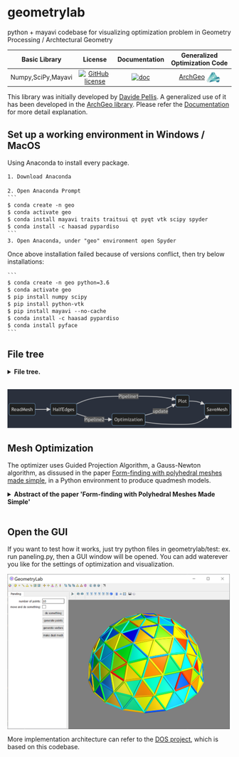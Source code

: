 # geometrylab
python + mayavi codebase for visualizing optimization problem in Geometry Processing / Archtectural Geometry


| Basic Library | **License** | **Documentation** | Generalized Optimization Code |
|:-:|:-:|:-:|:-:|
| Numpy,SciPy,Mayavi | [![GitHub license](https://img.shields.io/github/license/alshedivat/al-folio?color=blue)](https://tlo.mit.edu/researchers-mit-community/protect/software-open-source-protection)|   [![doc](https://img.shields.io/badge/doc-readthedocs-blueviolet)](https://www.huiwang.me/mkdocs-archgeo/) | [ArchGeo](https://github.com/WWmore/DOS) <img src="test/AG.png" align="center" width="30"> |


This library was initially developed by [Davide Pellis](https://scholar.google.com/citations?user=JnocFM4AAAAJ&hl=en).
A generalized use of it has been developed in the [ArchGeo library](https://github.com/WWmore/DOS).
Please refer the [Documentation](https://www.huiwang.me/mkdocs-archgeo/) for more detail explanation.



## Set up a working environment in Windows / MacOS

Using Anaconda to install every package.

    1. Download Anaconda

    2. Open Anaconda Prompt
    ```
    $ conda create -n geo 
    $ conda activate geo
    $ conda install mayavi traits traitsui qt pyqt vtk scipy spyder 
    $ conda install -c haasad pypardiso
    ```
    3. Open Anaconda, under "geo" environment open Spyder

Once above installation failed because of versions conflict, then try below installations:

    ```
    $ conda create -n geo python=3.6
    $ conda activate geo
    $ pip install numpy scipy
    $ pip install python-vtk
    $ pip install mayavi --no-cache
    $ conda install -c haasad pypardiso
    $ conda install pyface
    ```

## File tree

<details>
<summary><span style="font-weight: bold;">File tree.</span></summary>

  ![File](test/tree.png)
</details>
<br>

![File](test/frame.png)

## Mesh Optimization
The optimizer uses Guided Projection Algorithm, a Gauss-Newton algorithm, as dissused in the paper [Form-finding with polyhedral meshes made simple](https://doi.org/10.1145/2601097.2601213), in a Python environment to produce quadmesh models.

<details>
<summary><span style="font-weight: bold;">Abstract of the paper 'Form-finding with Polyhedral Meshes Made Simple'</span></summary>

  We solve the form-finding problem for polyhedral meshes in a way which combines form, function and fabrication; taking care of user-specified constraints like boundary interpolation, planarity of faces, statics, panel size and shape, enclosed volume, and last, but not least, cost. Our main application is the interactive modeling of meshes for architectural and industrial design. Our approach can be described as guided exploration of the constraint space whose algebraic structure is simplified by introducing auxiliary variables and ensuring that constraints are at most quadratic. Computationally, we perform a projection onto the constraint space which is biased towards low values of an energy which expresses desirable "soft" properties like fairness. We have created a tool which elegantly handles difficult tasks, such as taking boundary-alignment of polyhedral meshes into account, planarization, fairing under planarity side conditions, handling hybrid meshes, and extending the treatment of static equilibrium to shapes which possess overhanging parts.

</details>
<br>


## Open the GUI 

If you want to test how it works, just try python files in geometrylab/test: ex. run paneling.py, then a GUI window will be opened.
You can add waterever you like for the settings of optimization and visualization.

<img src="test/GUI.png" align="center" width="500">

More implementation architecture can refer to the [DOS project](https://github.com/WWmore/DOS), which is based on this codebase.

